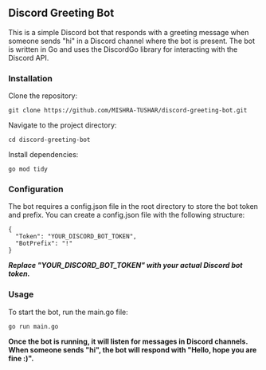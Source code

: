 ## Discord Greeting Bot

This is a simple Discord bot that responds with a greeting message when someone sends "hi" in a Discord channel where the bot is present. The bot is written in Go and uses the DiscordGo library for interacting with the Discord API.

### Installation

Clone the repository:

   ```
   git clone https://github.com/MISHRA-TUSHAR/discord-greeting-bot.git
   ```

Navigate to the project directory:

```
cd discord-greeting-bot
```

Install dependencies:
```
go mod tidy
```

### Configuration


The bot requires a config.json file in the root directory to store the bot token and prefix. You can create a config.json file with the following structure:
```
{
  "Token": "YOUR_DISCORD_BOT_TOKEN",
  "BotPrefix": "!"
}
```

***Replace "YOUR_DISCORD_BOT_TOKEN" with your actual Discord bot token.***

### Usage


To start the bot, run the main.go file:
```
go run main.go
```


**Once the bot is running, it will listen for messages in Discord channels. When someone sends "hi", the bot will respond with "Hello, hope you are fine :)".**

